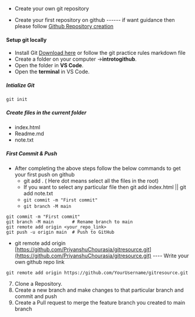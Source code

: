 *  Create your own git repository

* Create your first repository on github ------ if want guidance then please follow [Github Repository creation](gitpracticerules.md)

#### Setup git locally

* Install Git [Download here](https://git-scm.com/downloads?utm_source=chatgpt.com) or follow the git practice rules markdown file
* Create a folder on your computer → ​**introtogithub**​.
* Open the folder in ​**VS Code**​.
* Open the **terminal** in VS Code.

##### Intialize Git

`git init`

##### Create files in the current folder

* index.html
* Readme.md
* note.txt

##### First Commit & Push

* After completing the above steps follow the below commands to get your first push on github
  * git add . ( Here dot means select all the files in the root)
  * If you want to select any particular file then git add index.html  || git add note.txt
  * `git commit -m "First commit"`
  * `git branch -M main`

```git
git commit -m "First commit"
git branch -M main       # Rename branch to main
git remote add origin <your_repo_link>
git push -u origin main  # Push to GitHub
```

*  git remote add origin [https://github.com/PriyanshuChourasia/gitresource.git](https://github.com/PriyanshuChourasia/gitresource.git) ---- Write your own github repo link

```
git remote add origin https://github.com/YourUsername/gitresource.git
```



7. Clone a Repository.
8. Create a new branch and make changes to that particular branch and commit and push
9. Create a Pull request to merge the feature branch you created to main branch

